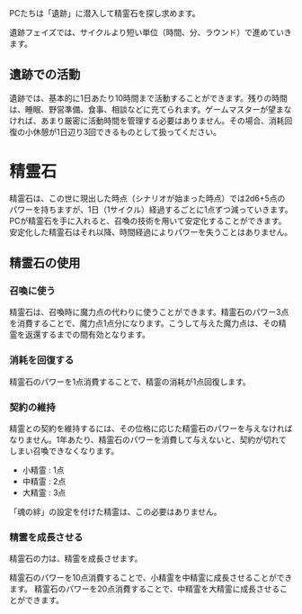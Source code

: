 PCたちは「遺跡」に潜入して精霊石を探し求めます。

遺跡フェイズでは、サイクルより短い単位（時間、分、ラウンド）で進めていきます。

## 遺跡での活動

遺跡では、基本的に1日あたり10時間まで活動することができます。残りの時間は、睡眠、野営準備、食事、相談などに充てられます。ゲームマスターが望まなければ、あまり厳密に活動時間を管理する必要はありません。その場合、消耗回復の小休憩が1日辺り3回できるものとして扱ってください。


# 精霊石

精霊石は、この世に現出した時点（シナリオが始まった時点）では2d6+5点のパワーを持ちますが、1日（1サイクル）経過するごとに1点ずつ減っていきます。PCが精霊石を手に入れると、召喚の技術を用いて安定化することができます。安定化した精霊石はそれ以降、時間経過によりパワーを失うことはありません。

## 精霊石の使用

### 召喚に使う

精霊石は、召喚時に魔力点の代わりに使うことができます。精霊石のパワー3点を消費することで、魔力点1点分になります。こうして与えた魔力点は、その精霊を返還するまでの間有効となります。

### 消耗を回復する

精霊石のパワーを1点消費することで、精霊の消耗が1点回復します。

### 契約の維持

精霊との契約を維持するには、その位格に応じた精霊石のパワーを与えなければなりません。1年あたり、精霊石のパワーを消費して与えないと、契約が切れてしまい召喚できなくなります。

* 小精霊 : 1点
* 中精霊 : 2点
* 大精霊 : 3点

「魂の絆」の設定を付けた精霊は、この必要はありません。

### 精霊を成長させる

精霊石の力は、精霊を成長させます。

精霊石のパワーを10点消費することで、小精霊を中精霊に成長させることができます。
精霊石のパワーを20点消費することで、中精霊を大精霊に成長させることができます。
